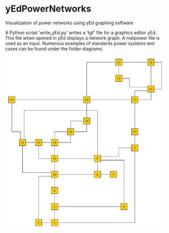 # yEdPowerNetworks
Visualization of power networks using yEd graphing software

A Python script 'write_yEd.py' writes a 'tgf' file for a graphics editor yEd. This file when opened in yEd displays a network graph. A matpower file is used as an input. Numerous examples of standards power systems test cases can be found under the folder diagrams.


![Alt text](diagrams/case24_ieee_rts.jpg?raw=true "24 bus IEEE test network")
